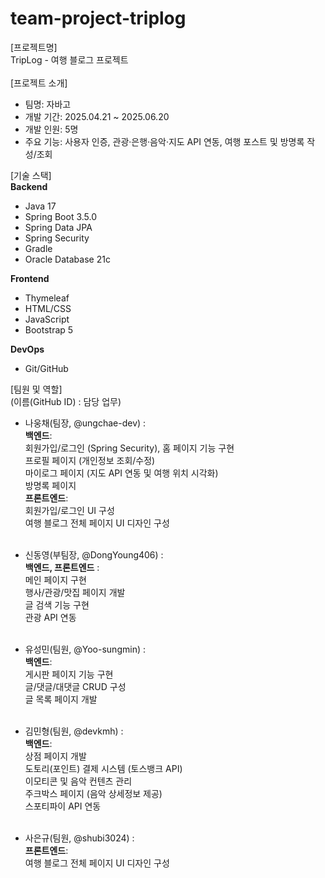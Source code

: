 # team-project-triplog
[프로젝트명] <br>
TripLog - 여행 블로그 프로젝트 <br><br>
[프로젝트 소개] <br>
- 팀명: 자바고 <br>
- 개발 기간: 2025.04.21 ~ 2025.06.20 <br>
- 개발 인원: 5명 <br>
- 주요 기능: 사용자 인증, 관광·은행·음악·지도 API 연동, 여행 포스트 및 방명록 작성/조회 <br>

[기술 스택] <br>
<b>Backend</b>
- Java 17
- Spring Boot 3.5.0
- Spring Data JPA
- Spring Security
- Gradle
- Oracle Database 21c

<b>Frontend</b>
- Thymeleaf <br>
- HTML/CSS <br>
- JavaScript <br>
- Bootstrap 5 <br>

<b>DevOps</b> <br>
- Git/GitHub <br>

[팀원 및 역할] <br>
(이름(GitHub ID) : 담당 업무) <br>
- 나웅채(팀장, @ungchae-dev) : <br>
  <b>백엔드</b>: <br>
  회원가입/로그인 (Spring Security),
  홈 페이지 기능 구현 <br>프로필 페이지 (개인정보 조회/수정) <br>
  마이로그 페이지 (지도 API 연동 및 여행 위치 시각화) <br>
  방명록 페이지 <br>
  <b>프론트엔드</b>: <br>회원가입/로그인 UI 구성 <br>
  여행 블로그 전체 페이지 UI 디자인 구성 <br><br>

- 신동영(부팀장, @DongYoung406) : <br>
  <b>백엔드, 프론트엔드</b> : <br>
  메인 페이지 구현 <br>
  행사/관광/맛집 페이지 개발 <br>
  글 검색 기능 구현 <br>
  관광 API 연동 <br><br>

- 유성민(팀원, @Yoo-sungmin) : <br>
  <b>백엔드</b>: <br>
  게시판 페이지 기능 구현 <br>
  글/댓글/대댓글 CRUD 구성 <br>
  글 목록 페이지 개발 <br><br>

- 김민형(팀원, @devkmh) : <br>
  <b>백엔드</b>: <br>
  상점 페이지 개발 <br>
  도토리(포인트) 결제 시스템 (토스뱅크 API) <br>
  이모티콘 및 음악 컨텐츠 관리 <br>
  주크박스 페이지 (음악 상세정보 제공) <br>
  스포티파이 API 연동 <br><br>

- 사은규(팀원, @shubi3024) :  <br>
  <b>프론트엔드</b>: <br>
  여행 블로그 전체 페이지 UI 디자인 구성 <br><br>
